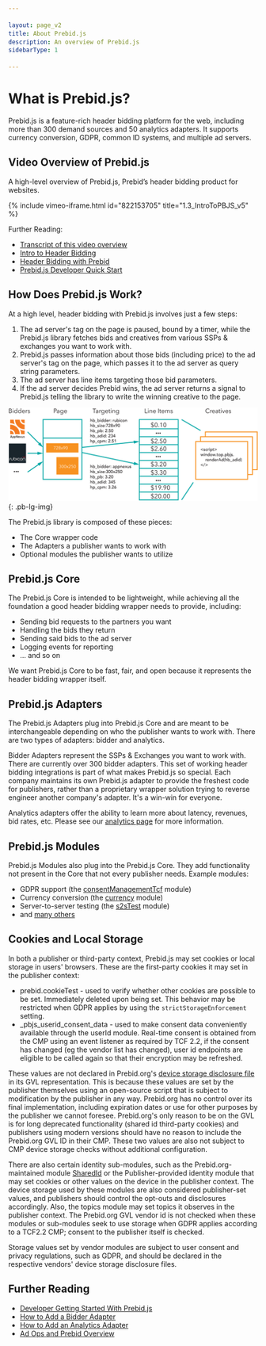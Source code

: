 ```yaml
---

layout: page_v2
title: About Prebid.js
description: An overview of Prebid.js
sidebarType: 1

---
```

 
# What is Prebid.js?

Prebid.js is a feature-rich header bidding platform for the web, including more than 300 demand sources and 50 analytics adapters. It supports currency conversion, GDPR, common ID systems, and multiple ad servers.

## Video Overview of Prebid.js

A high-level overview of Prebid.js, Prebid’s header bidding product for websites.

{% include vimeo-iframe.html id="822153705" title="1.3_IntroToPBJS_v5" %}

Further Reading:

- [Transcript of this video overview](/prebid/prebidjs-video.html)
- [Intro to Header Bidding](/overview/intro-to-header-bidding.html)
- [Header Bidding with Prebid](/overview/intro.html#header-bidding-with-prebid)
- [Prebid.js Developer Quick Start](/dev-docs/getting-started.html)

## How Does Prebid.js Work?

At a high level, header bidding with Prebid.js involves just a few steps:

1. The ad server's tag on the page is paused, bound by a timer, while the Prebid.js library fetches bids and creatives from various SSPs & exchanges you want to work with.
1. Prebid.js passes information about those bids (including price) to the ad server's tag on the page, which passes it to the ad server as query string parameters.
1. The ad server has line items targeting those bid parameters.
1. If the ad server decides Prebid wins, the ad server returns a signal to Prebid.js telling the library to write the winning creative to the page.

![Ad Ops Diagram](/assets/images/adops-intro.png){: .pb-lg-img}

The Prebid.js library is composed of these pieces:

- The Core wrapper code
- The Adapters a publisher wants to work with
- Optional modules the publisher wants to utilize

## Prebid.js Core

The Prebid.js Core is intended to be lightweight, while achieving all the foundation a good header bidding wrapper needs to provide, including:

- Sending bid requests to the partners you want
- Handling the bids they return
- Sending said bids to the ad server
- Logging events for reporting
- ... and so on

We want Prebid.js Core to be fast, fair, and open because it represents the header bidding wrapper itself.

## Prebid.js Adapters

The Prebid.js Adapters plug into Prebid.js Core and are meant to be interchangeable depending on who the publisher wants to work with. There are two types of adapters: bidder and analytics.

Bidder Adapters represent the SSPs & Exchanges you want to work with. There are currently over 300 bidder adapters. This set of working header bidding integrations is part of what makes Prebid.js so special. Each company maintains its own Prebid.js adapter to provide the freshest code for publishers, rather than a proprietary wrapper solution trying to reverse engineer another company's adapter. It's a win-win for everyone.

Analytics adapters offer the ability to learn more about latency, revenues, bid rates, etc. Please see our [analytics page](/dev-docs/integrate-with-the-prebid-analytics-api.html) for more information.

## Prebid.js Modules

Prebid.js Modules also plug into the Prebid.js Core. They add functionality not present
in the Core that not every publisher needs. Example modules:

- GDPR support (the [consentManagementTcf]({{site.baseurl}}/dev-docs/modules/consentManagementTcf.html) module)
- Currency conversion (the [currency]({{site.baseurl}}/dev-docs/modules/currency.html) module)
- Server-to-server testing (the [s2sTest]({{site.baseurl}}/dev-docs/modules/s2sTesting.html) module)
- and [many others](/dev-docs/modules/index.html)

## Cookies and Local Storage

In both a publisher or third-party context, Prebid.js may set cookies or local storage in users' browsers. These are the first-party cookies it may set in the publisher context:

- prebid.cookieTest - used to verify whether other cookies are possible to be set. Immediately deleted upon being set. This behavior may be restricted when GDPR applies by using the `strictStorageEnforcement` setting.
- _pbjs_userid_consent_data - used to make consent data conveniently available through the userId module. Real-time consent is obtained from the CMP using an event listener as required by TCF 2.2, if the consent has changed (eg the vendor list has changed), user id endpoints are eligible to be called again so that their encryption may be refreshed.

These values are not declared in Prebid.org's [device storage disclosure file](https://docs.prebid.org/prebid/deviceStorageDisclosure.json) in its GVL representation. This is because these values are set by the publisher themselves using an open-source script that is subject to modification by the publisher in any way. Prebid.org has no control over its final implementation, including expiration dates or use for other purposes by the publisher we cannot foresee. Prebid.org's only reason to be on the GVL is for long deprecated functionality (shared id third-party cookies) and publishers using modern versions should have no reason to include the Prebid.org GVL ID in their CMP. These two values are also not subject to CMP device storage checks without additional configuration.

There are also certain identity sub-modules, such as the Prebid.org-maintained module [SharedId](/identity/sharedid.html) or the Publisher-provided identity module that may set cookies or other values on the device in the publisher context. The device storage used by these modules are also considered publisher-set values, and publishers should control the opt-outs and disclosures accordingly. Also, the topics module may set topics it observes in the publisher context. The Prebid.org GVL vendor id is not checked when these modules or sub-modules seek to use storage when GDPR applies according to a TCF2.2 CMP; consent to the publisher itself is checked.

Storage values set by vendor modules are subject to user consent and privacy regulations, such as GDPR, and should be declared in the respective vendors' device storage disclosure files.

## Further Reading

- [Developer Getting Started With Prebid.js](/dev-docs/getting-started.html)
- [How to Add a Bidder Adapter](/dev-docs/bidder-adaptor.html)
- [How to Add an Analytics Adapter](/dev-docs/integrate-with-the-prebid-analytics-api.html)
- [Ad Ops and Prebid Overview](/adops/before-you-start.html)
